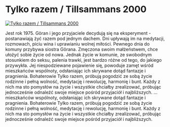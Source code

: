 Tylko razem / Tillsammans 2000 
=============
[![Tylko razem / Tillsammans 2000 ](http://vidos.pl/images/player.gif)](http://vidos.pl/tylko-razem-tillsammans-2000)

 Jest rok 1975. Göran i jego przyjaciele decydują się na eksperyment - postanawiają żyć razem pod jednym dachem. Dni upływają im na medytacji, rozmowach, piciu wina i uprawianiu wolnej miłości. Pewnego dnia do komuny przybywa siostra Görana. Zmęczona swoim małżeństwem, chce ułożyć sobie życie od nowa. Jednak życie w komunie, ze swobodnym stosunkiem do seksu, palenia trawki, jest bardzo różne od tego, do jakiego przywykła. Jej niespodziewane pojawienie się, powoduje zamęt wśród mieszkańców wspólnoty, odsłaniając ich skrywane dotąd fantazje i pragnienia. Bohaterowie Tylko razem, próbują pogodzić ze sobą życie rodzinne i pełną wolność, medytację i rewolucję, harmonię i bunt. Każdy z nich ma sto pomysłów na życie i wszystkie chciałby zrealizować, próbując jednocześnie odnaleźć swoje miejsce pośród przyjaciół i najbliższych.  ... mieszkańców wspólnoty, odsłaniając ich skrywane dotąd fantazje i pragnienia. Bohaterowie Tylko razem, próbują pogodzić ze sobą życie rodzinne i pełną wolność, medytację i rewolucję, harmonię i bunt. Każdy z nich ma sto pomysłów na życie i wszystkie chciałby zrealizować, próbując jednocześnie odnaleźć swoje miejsce pośród przyjaciół i najbliższych.
